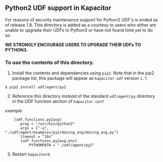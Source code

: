 ## Python2 UDF support in Kapacitor

For reasons of security maintenance support for Python2 UDF's is ended as of release 1.8.  This directory is added as a courtesy to users who either are unable to upgrade their UDFs to Python3 or have not found time yet to do so.  

__WE STRONGLY ENCOURAGE USERS TO UPGRADE THEIR UDFs TO PYTHON3.__ 

### To use the contents of this directory. 

1. Install the contents and dependencies using `pip2`.  Note that in the pip2 package list, this package will appear as `kapacitor-udf` version `1.7`.

```
$ pip2 install udf/agent/py2
```

2. Reference _this_ directory _instead_ of the standard `udf/agent/py` directory in the UDF function section of `kapacitor.conf`

_example_

```
    [udf.functions.py2avg]
       prog = "/usr/bin/python2"
       args = ["-u", "./udf/agent/examples/py2/moving_avg/moving_avg.py"]
       timeout = "10s"
       [udf.functions.py2avg.env]
           PYTHONPATH = "./udf/agent/py2"
```

3. Restart `kapacitord`.